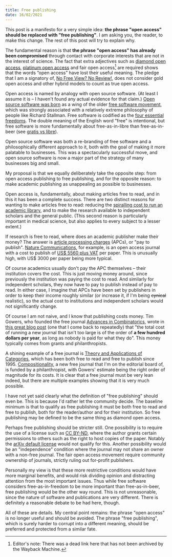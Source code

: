 ```yaml
---
title: Free publishing
date: 16/02/2021
---
```


This post is a manifesto for a very simple idea: **the phrase "open access" should be replaced with "free publishing"**. I am asking you, the reader, to make this change. The rest of this post will try to explain why.

The fundamental reason is that **the phrase "open access" has already been compromised** through contact with corporate interests that are not in the interest of science. The fact that extra adjectives such as [diamond open access](https://en.wikipedia.org/wiki/Open_access#Diamond/platinum_OA), [platinum open access](https://en.wikipedia.org/wiki/Open_access#Colour_naming_system) and fair open access[^1] are required shows that the words “open access” have lost their useful meaning. The pledge that I am a signatory of, [No Free View? No Review!](https://nofreeviewnoreview.org/faq), does not consider gold open access and other hybrid models to count as true open access.

[^1]: Editor's note: There was a dead link here that has not been archived by the Wayback Machine.

Open access is named by analogy with open source software. (At least I assume it is – I haven't found any actual evidence for that claim.) [Open source software was born](https://en.wikipedia.org/wiki/Open_source#Open_source_as_a_term) as a wing of the older [free software movement](https://en.wikipedia.org/wiki/Free_software_movement), which was strongly associated with a relatively extreme philosophy of people like Richard Stallman. Free software is codified as the [four essential freedoms](https://en.wikipedia.org/wiki/The_Free_Software_Definition#The_Four_Essential_Freedoms_of_Free_Software). The double meaning of the English word "free" is intentional, but free software is more fundamentally about free-as-in-libre than free-as-in-beer (see [gratis vs libre](https://en.wikipedia.org/wiki/Gratis_versus_libre)).

Open source software was both a re-branding of free software and a philosophically different approach to it, both with the goal of making it more palatable to businesses. This was a spectacularly successful move, and open source software is now a major part of the strategy of many businesses big and small.

My proposal is that we equally deliberately take the opposite step: from open access publishing to free publishing, and for the opposite reason: to make academic publishing as unappealing as possible to businesses.

Open access is, fundamentally, about making articles free to read, and in this it has been a complete success. There are two distinct reasons for wanting to make articles free to read: reducing the [spiralling cost to run an academic library](https://en.wikipedia.org/wiki/The_Cost_of_Knowledge), and to make the research available to independent scholars and the general public. (This second reason is particularly important in medical science, but also applies to every subject to a lesser extent.)

If research is free to read, where does an academic publisher make their money? The answer is [article processing charges](https://en.wikipedia.org/wiki/Article_processing_charge) (APCs), or "pay to publish". [Nature Communications](https://www.nature.com/ncomms/), for example, is an open access journal with a cost to publish of [US$ 5560 plus VAT](https://www.nature.com/ncomms/open-access) per paper. This is unusually high, with US$ 3000 per paper being more typical.

Of course academics usually don't pay the APC themselves – their institution covers the cost. This is just moving money around, since previously the institution was paying the cost to read. And similarly for independent scholars, they now have to pay to publish instead of pay to read. In either case, I imagine that APCs have been set by publishers in order to keep their income roughly similar (or increase it, if I'm being ~~cynical~~ realistic), so the actual cost to institutions and independent scholars would not significantly change.

Of course I am not naive, and I know that publishing costs money. Tim Gowers, who founded the free journal [Advances in Combinatorics](https://www.advancesincombinatorics.com/), wrote in [this great blog post](https://gowers.wordpress.com/2018/06/04/a-new-journal-in-combinatorics/) (one that I come back to repeatedly) that "the total cost of running a new journal that isn't too large is of the order of **a few hundred dollars per year**, as long as nobody is paid for what they do". This money typically comes from grants and philanthropists.

A shining example of a free journal is [Theory and Applications of Categories](http://www.tac.mta.ca/tac/), which has been both free to read and free to publish since 1995. [Compositionality](https://compositionality.episciences.org/), a new free journal that I'm on the editorial board of, is funded by a philanthropist, with Gowers' estimate being the right order of magnitude for its costs. It is clear that a free journal must be very lean indeed, but there are multiple examples showing that it is very much possible.

I have not yet said clearly what the definition of "free publishing" should even be. This is because I'd rather let the community decide. The baseline minimum is that to qualify as free publishing it must be both free to read and free to publish, both for the reader/author and for their institution. So free publishing may be defined to be the same thing as diamond open access.

Perhaps free publishing should be stricter still. One possibility is to require the use of a license such as [CC BY-ND](https://creativecommons.org/licenses/by-nd/2.0/), where the author grants certain permissions to others such as the right to host copies of the paper. Notably the [arXiv default license](https://arxiv.org/licenses/nonexclusive-distrib/1.0/license.html) would not qualify for this. Another possibility would be an "independence" condition where the journal may not share an owner with a non-free journal. The fair open access movement require community ownership of journals, strictly ruling out for-profit publishers.

Personally my view is that these more restrictive conditions would have more marginal benefits, and would risk dividing opinion and distracting attention from the most important issues. Thus while free software considers free-as-in-freedom to be more important than free-as-in-beer, free publishing would be the other way round. This is not unreasonable, since the nature of software and publications are very different. There is definitely a reasonable debate to be had here, though.

All of these are details. My central point remains: the phrase "open access" is no longer useful and should be avoided. The phrase "free publishing", which is surely harder to corrupt into a different meaning, should be preferred and protected from a similar fate.

